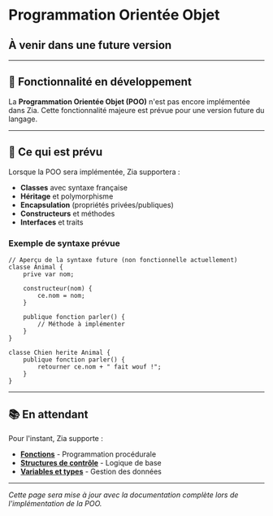 # Programmation Orientée Objet
## À venir dans une future version

---

## 🚧 Fonctionnalité en développement

La **Programmation Orientée Objet (POO)** n'est pas encore implémentée dans Zia. Cette fonctionnalité majeure est prévue pour une version future du langage.

---

## 🎯 Ce qui est prévu

Lorsque la POO sera implémentée, Zia supportera :

- **Classes** avec syntaxe française
- **Héritage** et polymorphisme  
- **Encapsulation** (propriétés privées/publiques)
- **Constructeurs** et méthodes
- **Interfaces** et traits

### Exemple de syntaxe prévue

```zia
// Aperçu de la syntaxe future (non fonctionnelle actuellement)
classe Animal {
    prive var nom;
    
    constructeur(nom) {
        ce.nom = nom;
    }
    
    publique fonction parler() {
        // Méthode à implémenter
    }
}

classe Chien herite Animal {
    publique fonction parler() {
        retourner ce.nom + " fait wouf !";
    }
}
```

---

## 📚 En attendant

Pour l'instant, Zia supporte :
- **[Fonctions](functions.md)** - Programmation procédurale
- **[Structures de contrôle](control-flow.md)** - Logique de base
- **[Variables et types](types.md)** - Gestion des données

---

*Cette page sera mise à jour avec la documentation complète lors de l'implémentation de la POO.*